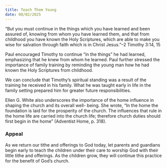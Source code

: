 ```yaml
---
title: Teach Them Young
date: 08/02/2025
---
```


“But you must continue in the things which you have learned and been assured of, knowing from whom you have learned them, and that from childhood you have known the Holy Scriptures, which are able to make you wise for salvation through faith which is in Christ Jesus.”–2 Timothy 3:14, 15

Paul encouraged Timothy to continue “in the things” he had learned, emphasizing that he knew from whom he learned. Paul further stressed the importance of family training by reminding the young man how he had known the Holy Scriptures from childhood.

We can conclude that Timothy’s spiritual standing was a result of the training he received in his family. What he was taught early in life in the family setting prepared him for greater future responsibilities.

Ellen G. White also underscores the importance of the home influence in shaping the church and its overall well- being. She wrote, “In the home the foundation is laid for the prosperity of the church. The influences that rule in the home life are carried into the church life; therefore church duties should first begin in the home” (Adventist Home, p. 318).

### Appeal

As we return our tithe and offerings to God today, let parents and guardians begin early to teach the children under their care to worship God with their little tithe and offerings. As the children grow, they will continue this practice for the benefit of God’s church.